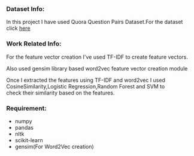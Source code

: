 <h3>Dataset Info:</h3>
<p>In this project I have used Quora Question Pairs Dataset.For the dataset click <a href='https://www.kaggle.com/datasets/quora/question-pairs-dataset'>here</a></p>
<h3>Work Related Info:</h3>
<p>For the feature vector creation I've used TF-IDF to create feature vectors.</p>
<p>Also used gensim library based word2vec feature vector creation module</p>

<p>Once I extracted the features using TF-IDF and word2vec I used CosineSimilarity,Logistic Regression,Random Forest and SVM to </br>check their similarity based on the features.</p>


<h3>Requirement:</h3>
<ul>
  <li>numpy</li>
  <li>pandas</li>
  <li>nltk</li>
  <li>scikit-learn</li>
  <li>gensim(For Word2Vec creation)</li>
</ul>
